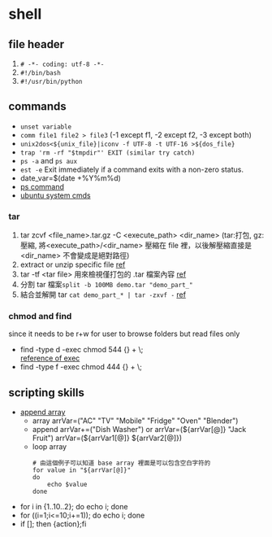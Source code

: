 # shell


## file header
1. `# -*- coding: utf-8 -*-`
2. `#!/bin/bash` 
3. `#!/usr/bin/python`

## commands
 - `unset variable`
 - `comm file1 file2 > file3` (-1 except f1, -2 except f2, -3 except both)
 - `unix2dos<${unix_file}|iconv -f UTF-8 -t UTF-16 >${dos_file}`
 - `trap 'rm -rf "$tmpdir"' EXIT (similar try catch)`
 - `ps -a` and `ps aux`
 - `est -e` Exit immediately if a command exits with a non-zero status.
 - date_var=$(date +%Y%m%d)
 - [ps command](https://www.uj5u.com/caozuo/254249.html)
 - [ubuntu system cmds](https://jasminmin.com/2019-05-03-ubuntu-commands/)
### tar 
1. tar zcvf \<file_name\>.tar.gz -C \<execute_path\> \<dir_name\> 
   (tar:打包, gz:壓縮, 將\<execute_path\>/\<dir_name\> 壓縮在 file 裡，以後解壓縮直接是 \<dir_name\> 不會變成是絕對路徑)
2. extract or unzip specific file [ref](https://hamisme.blogspot.com/2013/08/tar.html)
3. tar -tf \<tar file\> 用來檢視僅打包的 .tar 檔案內容 [ref](https://terryl.in/zh/linux-tar-command/)
4. 分割 tar 檔案`split -b 100MB demo.tar "demo_part_"`
5. 結合並解開 tar `cat demo_part_* | tar -zxvf -` [ref](https://www.jinnsblog.com/2018/03/linux-tar-and-split-cat-example.html)
### chmod and find
 since it needs to be r+w for user to browse folders but read files only
 - find <path> -type d -exec chmod 544 {} + \\;  
 [reference of exec](https://unix.stackexchange.com/questions/12902/how-to-run-find-exec)
 - find <path> -type f -exec chmod 444 {} + \\; 

## scripting skills
  - [append array](https://linuxhint.com/bash_append_array/)
    - array  arrVar=("AC" "TV" "Mobile" "Fridge" "Oven" "Blender")
    - append  arrVar+=("Dish Washer") or arrVar=(${arrVar[@]} "Jack Fruit") arrVar=(${arrVar1[@]} ${arrVar2[@]})
    - loop array  
        ```
        # 由這個例子可以知道 base array 裡面是可以包含空白字符的
        for value in "${arrVar[@]}"
        do
            echo $value
        done
        ```
  - for i in {1..10..2}; do echo i; done
  - for ((i=1;i<=10;i+=1)); do echo i; done
  - if []; then {action};fi
